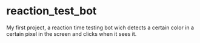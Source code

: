 # reaction_test_bot
My first project, a reaction time testing bot wich detects a certain color in a certain pixel in the screen and clicks when it sees it.
